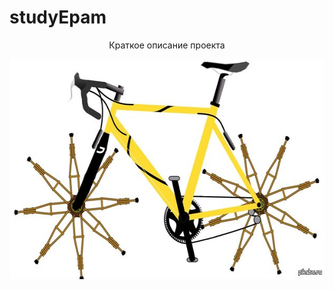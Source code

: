 # studyEpam

<p align="center">
  <p align="center">Краткое описание проекта</p>
  <img width="600" height="352" src="./promo.jpg">
</p>